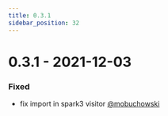 ```yaml
---
title: 0.3.1
sidebar_position: 32
---
```


# 0.3.1 - 2021-12-03

### Fixed
* fix import in spark3 visitor [@mobuchowski](https://github.com/mobuchowski)